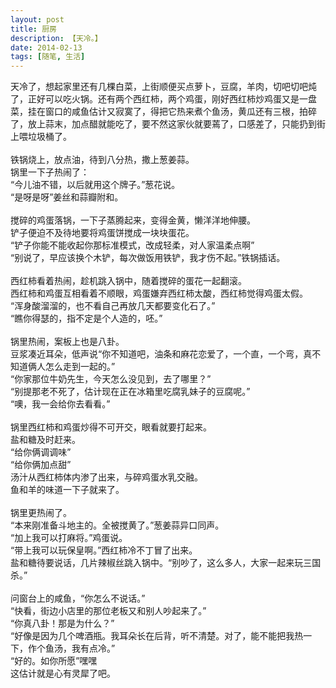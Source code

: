```yaml
---
layout: post
title: 厨房
description: 【天冷。】
date: 2014-02-13
tags: [随笔, 生活]
---
```


天冷了，想起家里还有几棵白菜，上街顺便买点萝卜，豆腐，羊肉，切吧切吧炖了，正好可以吃火锅。还有两个西红柿，两个鸡蛋，刚好西红柿炒鸡蛋又是一盘菜，挂在窗口的咸鱼估计又寂寞了，得把它热来煮个鱼汤，黄瓜还有三根，拍碎了，放上蒜末，加点醋就能吃了，要不然这家伙就要蔫了，口感差了，只能扔到街上喂垃圾桶了。<br />
<br />
铁锅烧上，放点油，待到八分热，撒上葱姜蒜。<br />
锅里一下子热闹了：<br />
“今儿油不错，以后就用这个牌子。”葱花说。<br />
“是呀是呀”姜丝和蒜瓣附和。<br />
<br />
搅碎的鸡蛋落锅，一下子蒸腾起来，变得金黄，懒洋洋地伸腰。<br />
铲子便迫不及待地要将鸡蛋饼搅成一块块蛋花。<br />
“铲子你能不能收起你那标准模式，改成轻柔，对人家温柔点啊”<br />
“别说了，早应该换个木铲，每次做饭用铁铲，我才伤不起。”铁锅插话。<br />
<br />
西红柿看着热闹，趁机跳入锅中，随着搅碎的蛋花一起翻滚。<br />
西红柿和鸡蛋互相看着不顺眼，鸡蛋嫌弃西红柿太酸，西红柿觉得鸡蛋太假。<br />
“浑身酸溜溜的，也不看自己再放几天都要变化石了。”<br />
“瞧你得瑟的，指不定是个人造的，呸。”<br />
<br />
锅里热闹，案板上也是八卦。<br />
豆浆凑近耳朵，低声说“你不知道吧，油条和麻花恋爱了，一个直，一个弯，真不知道俩人怎么走到一起的。”<br />
“你家那位牛奶先生，今天怎么没见到，去了哪里？”<br />
“别提那老不死了，估计现在正在冰箱里吃腐乳妹子的豆腐呢。”<br />
“噢，我一会给你去看看。”<br />
<br />
锅里西红柿和鸡蛋炒得不可开交，眼看就要打起来。<br />
盐和糖及时赶来。<br />
“给你俩调调味”<br />
“给你俩加点甜”<br />
汤汁从西红柿体内渗了出来，与碎鸡蛋水乳交融。<br />
鱼和羊的味道一下子就来了。<br />
<br />
锅里更热闹了。<br />
“本来刚准备斗地主的。全被搅黄了。”葱姜蒜异口同声。<br />
“加上我可以打麻将。”鸡蛋说。<br />
“带上我可以玩保皇啊。”西红柿冷不丁冒了出来。<br />
盐和糖待要说话，几片辣椒丝跳入锅中。“别吵了，这么多人，大家一起来玩三国杀。”<br />
<br />
问窗台上的咸鱼，“你怎么不说话。”<br />
“快看，街边小店里的那位老板又和别人吵起来了。”<br />
“你真八卦！那是为什么？”<br />
“好像是因为几个啤酒瓶。我耳朵长在后背，听不清楚。对了，能不能把我热一下，作个鱼汤，我有点冷。”<br />
“好的。如你所愿”嘿嘿<br />
这估计就是心有灵犀了吧。<br />

